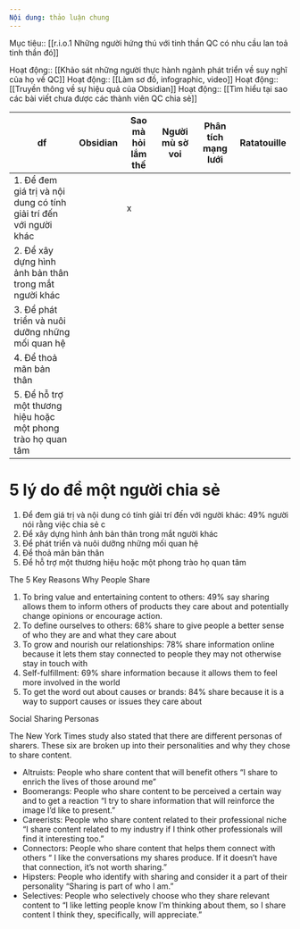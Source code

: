 ```yaml
---
Nội dung: thảo luận chung
---
```


Mục tiêu:: [[r.i.o.1 Những người hứng thú với tinh thần QC có nhu cầu lan toả tinh thần đó]]

Hoạt động:: [[Khảo sát những người thực hành ngành phát triển về suy nghĩ của họ về QC]]
Hoạt động:: [[Làm sơ đồ, infographic, video]]
Hoạt động:: [[Truyền thông về sự hiệu quả của Obsidian]]
Hoạt động:: [[Tìm hiểu tại sao các bài viết chưa được các thành viên QC chia sẻ]]

| df                                                                 | Obsidian | Sao mà hỏi lắm thế | Người mù sờ voi | Phân tích mạng lưới | Ratatouille |
| ------------------------------------------------------------------ | -------- | ------------------ | --------------- | ------------------- | ----------- |
| 1.  Để đem giá trị và nội dung có tính giải trí đến với người khác |          | x                   |                 |                     |             |
| 2.  Để xây dựng hình ảnh bản thân trong mắt người khác             |          |                    |                 |                     |             |
| 3.  Để phát triển và nuôi dưỡng những mối quan hệ                  |          |                    |                 |                     |             |
| 4.  Để thoả mãn bản thân                                           |          |                    |                 |                     |             |
| 5.  Để hỗ trợ một thương hiệu hoặc một phong trào họ quan tâm      |          |                    |                 |                     |             |
   

# 5 lý do để một người chia sẻ

1.  Để đem giá trị và nội dung có tính giải trí đến với người khác: 49% người nói rằng việc chia sẻ c
2.  Để xây dựng hình ảnh bản thân trong mắt người khác
3.  Để phát triển và nuôi dưỡng những mối quan hệ
4.  Để thoả mãn bản thân
5.  Để hỗ trợ một thương hiệu hoặc một phong trào họ quan tâm

The 5 Key Reasons Why People Share

1.  To bring value and entertaining content to others: 49% say sharing allows them to inform others of products they care about and potentially change opinions or encourage action.
2.  To define ourselves to others: 68% share to give people a better sense of who they are and what they care about
3.  To grow and nourish our relationships: 78% share information online because it lets them stay connected to people they may not otherwise stay in touch with
4.  Self-fulfillment: 69% share information because it allows them to feel more involved in the world
5.  To get the word out about causes or brands: 84% share because it is a way to support causes or issues they care about

Social Sharing Personas

The New York Times study also stated that there are different personas of sharers. These six are broken up into their personalities and why they chose to share content.

-   Altruists: People who share content that will benefit others
   “I share to enrich the lives of those around me”
-   Boomerangs: People who share content to be perceived a certain way and to get a reaction
   “I try to share information that will reinforce the image I’d like to present.”
-   Careerists: People who share content related to their professional niche
   “I share content related to my industry if I think other professionals will find it interesting too.”
-   Connectors: People who share content that helps them connect with others
   “ I like the conversations my shares produce. If it doesn’t have that connection, it’s not worth sharing.”
-   Hipsters: People who identify with sharing and consider it a part of their personality
   “Sharing is part of who I am.”
-   Selectives: People who selectively choose who they share relevant content to
   “I like letting people know I’m thinking about them, so I share content I think they, specifically, will appreciate.”